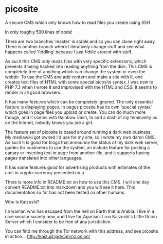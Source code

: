 # picosite
A secure CMS which only knows how to read files you create using SSH

In only roughly 500 lines of code!

There are two branches 'master' is stable and so you can clone right away. There is another branch where I iteratively change stuff and see what happens called 'fiddling' because I just fiddle around with stuff.

As such this CMS only reads files with very specific extensions, which prevents it being hacked into reading anything from the disk. This CMS is completely free of anything which can change the system or even the webdir. To use the CMS and add content and make a site with it, one creates text files of HTML with some special picosite syntax. I was new to PHP 7.3 when I wrote it and improvised with the HTML and CSS. It seems to render in all good browsers.

It has many features which can be completely ignored. The only essential feature is displaying pages. In pages picosite has its own 'special syntax' which goes in page files you upload or create. You can do much more though, and it comes with Rainbow Dash, to add a dash of my feminimity as on the Intenet, nobody knows you are a girl.

The feature set of picosite is based around running a dark web business. My mediawiki got owned I'd use for my site, so I wrote my own damn CMS. As such it is good for blogs that announce the status of my dark web server, guides for customers to use the system, an include feature for posting a canary or inserting text in page from another file, and it supports having pages translated into other languages. 

It has some features good for advertising products with estimates of the cost in crypto-currency presented on a 

There is more info in README.txt on how to use this CMS, I will one day convert README.txt into markdown and you will see it here. This documentation so far has not been tested on other humans.

Who is Kaizushi?

I a woman who has escaped from the hell on Earth that is Arabia. I live in a nice secular society now, and I live for Agorism. I run Kaizushi's Little Onion Server which I consider to be free of any jurisdiction.

You can find me through the Tor network with this address, and see picosite in action...
http://kaizushigdv5mrnz.onion/
